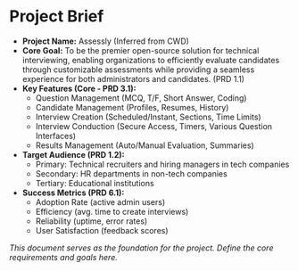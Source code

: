 # Project Brief

*   **Project Name:** Assessly (Inferred from CWD)
*   **Core Goal:** To be the premier open-source solution for technical interviewing, enabling organizations to efficiently evaluate candidates through customizable assessments while providing a seamless experience for both administrators and candidates. (PRD 1.1)
*   **Key Features (Core - PRD 3.1):**
    *   Question Management (MCQ, T/F, Short Answer, Coding)
    *   Candidate Management (Profiles, Resumes, History)
    *   Interview Creation (Scheduled/Instant, Sections, Time Limits)
    *   Interview Conduction (Secure Access, Timers, Various Question Interfaces)
    *   Results Management (Auto/Manual Evaluation, Summaries)
*   **Target Audience (PRD 1.2):**
    *   Primary: Technical recruiters and hiring managers in tech companies
    *   Secondary: HR departments in non-tech companies
    *   Tertiary: Educational institutions
*   **Success Metrics (PRD 6.1):**
    *   Adoption Rate (active admin users)
    *   Efficiency (avg. time to create interviews)
    *   Reliability (uptime, error rates)
    *   User Satisfaction (feedback scores)

*This document serves as the foundation for the project. Define the core requirements and goals here.*

